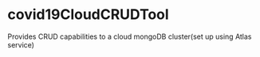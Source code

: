 # covid19CloudCRUDTool
Provides CRUD capabilities to a cloud mongoDB cluster(set up using Atlas service)
